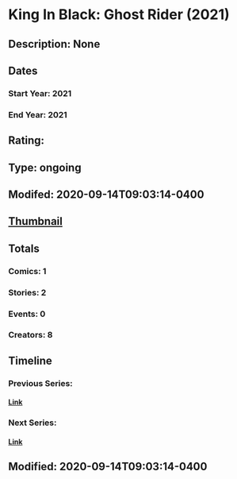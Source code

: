 # King In Black: Ghost Rider (2021)
## Description: None
## Dates
### Start Year: 2021
### End Year: 2021
## Rating: 
## Type: ongoing
## Modifed: 2020-09-14T09:03:14-0400
## [Thumbnail](http://i.annihil.us/u/prod/marvel/i/mg/b/40/image_not_available.jpg)
## Totals
### Comics: 1
### Stories: 2
### Events: 0
### Creators: 8
## Timeline
### Previous Series: 
#### [Link]()
### Next Series: 
#### [Link]()
## Modified: 2020-09-14T09:03:14-0400